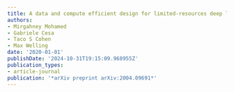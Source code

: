 ```yaml
---
title: A data and compute efficient design for limited-resources deep learning
authors:
- Mirgahney Mohamed
- Gabriele Cesa
- Taco S Cohen
- Max Welling
date: '2020-01-01'
publishDate: '2024-10-31T19:15:09.968955Z'
publication_types:
- article-journal
publication: '*arXiv preprint arXiv:2004.09691*'
---
```

